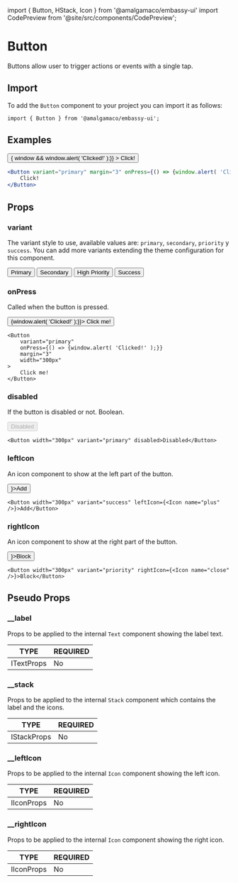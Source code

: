 import { Button, HStack, Icon } from '@amalgamaco/embassy-ui'
import CodePreview from '@site/src/components/CodePreview';

# Button

Buttons allow user to trigger actions or events with a single tap.

## Import

To add the `Button` component to your project you can import it as follows:

```tsx
import { Button } from '@amalgamaco/embassy-ui';
```

## Examples

<CodePreview>
	<Button
		variant="primary"
		margin="3"
		width="300px"
		onPress={() => { window && window.alert( 'Clicked!' );}}
	>
		Click!
	</Button>
</CodePreview>

```jsx
<Button variant="primary" margin="3" onPress={() => {window.alert( 'Clicked!' );}}>
	Click!
</Button>
```

## Props

### variant

The variant style to use, available values are: `primary`, `secondary`, `priority` y  `success`. You can add more variants extending the theme configuration for this component.

<CodePreview alignItems="stretch">
	<HStack space="2" justifyContent="center">
		<Button variant="primary" marginTop="2">Primary</Button>
		<Button variant="secondary" marginTop="2">Secondary</Button>
		<Button variant="priority" marginTop="2">High Priority</Button>
		<Button variant="success" marginTop="2">Success</Button>
	</HStack>
</CodePreview>

### onPress

Called when the button is pressed.

<CodePreview>
	<Button variant="primary" margin="3" width="300px" onPress={() => {window.alert( 'Clicked!' );}}>
		Click me!
	</Button>
</CodePreview>

```tsx
<Button
	variant="primary"
	onPress={() => {window.alert( 'Clicked!' );}}
	margin="3"
	width="300px"
>
	Click me!
</Button>
```

### disabled

If the button is disabled or not. Boolean. 

<CodePreview>
	<Button width="300px" variant="primary" disabled>Disabled</Button>
</CodePreview>

```tsx
<Button width="300px" variant="primary" disabled>Disabled</Button>
```

### leftIcon

An icon component to show at the left part of the button.

<CodePreview>
	<Button width="300px" variant="success" leftIcon={<Icon name="plus" />}>Add</Button>
</CodePreview>

```tsx
<Button width="300px" variant="success" leftIcon={<Icon name="plus" />}>Add</Button>
```

### rightIcon

An icon component to show at the right part of the button.

<CodePreview>
	<Button width="300px" variant="priority" rightIcon={<Icon name="close" />}>Block</Button>
</CodePreview>

```tsx
<Button width="300px" variant="priority" rightIcon={<Icon name="close" />}>Block</Button>
```

## Pseudo Props

### __label

Props to be applied to the internal `Text` component showing the label text.

| TYPE   | REQUIRED |
| ------ | -------- |
| ITextProps | No   |

### __stack 

Props to be applied to the internal `Stack` component which contains the label and the icons.

| TYPE   | REQUIRED |
| ------ | -------- |
| IStackProps | No  |

### __leftIcon

Props to be applied to the internal `Icon` component showing the left icon.

| TYPE   | REQUIRED |
| ------ | -------- |
| IIconProps | No   |

### __rightIcon

Props to be applied to the internal `Icon` component showing the right icon.

| TYPE   | REQUIRED |
| ------ | -------- |
| IIconProps | No   |
